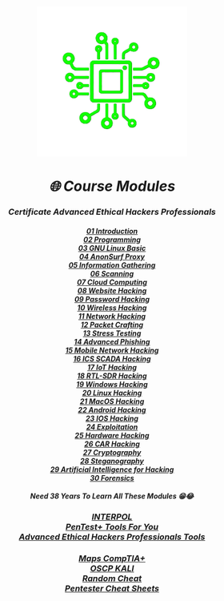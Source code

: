 <p align="center"><img src="./ASCII.png" alt="Master of IT" width="300"/></p>

<center><h1><i>🌐 Course Modules</i></h1></center>
<center><h3><i>Certificate Advanced Ethical Hackers Professionals</i></h3></center>

<center><h4><i>
<a href="https://github.com/Xcod3bughunt3r/main/Xcod3bughunt3r-CAEHP/01-Introduction-for-Hackers.md">01 Introduction</a><br>
<a href="https://github.com/Xcod3bughunt3r/blob/main/Xcod3bughunt3r-CAEHP/02-Programming-for-Hacking.md">02 Programming</a><br>
<a href="https://github.com/Xcod3bughunt3r/blob/main/Xcod3bughunt3r-CAEHP/03-GNU-Linux-Basic.md">03 GNU Linux Basic</a><br>
<a href="https://github.com/Xcod3bughunt3r/blob/main/Xcod3bughunt3r-CAEHP/04-AnonSurf-Proxy.md">04 AnonSurf Proxy</a><br>
<a href="https://github.com/Xcod3bughunt3r/blob/main/Xcod3bughunt3r-CAEHP/05-Information-Gathering.md">05 Information Gathering</a><br>
<a href="https://github.com/Xcod3bughunt3r/main/Xcod3bughunt3r-CAEHP/06-Scanning.md">06 Scanning</a><br>
<a href="https://github.com/Xcod3bughunt3r/blob/main/Xcod3bughunt3r-CAEHP/07-Cloud-Computing.md">07 Cloud Computing</a><br>
<a href="https://github.com/Xcod3bughunt3r/blob/main/Xcod3bughunt3r-CAEHP/08-Website-Hacking.md">08 Website Hacking</a><br>
<a href="https://github.com/Xcod3bughunt3r/blob/main/Xcod3bughunt3r-CAEHP/09-Password-Hacking.md">09 Password Hacking</a><br>
<a href="https://github.com/Xcod3bughunt3r/blob/main/Xcod3bughunt3r-CAEHP/10-Wireless-Hacking.md">10 Wireless Hacking</a><br>
<a href="https://github.com/Xcod3bughunt3r/blob/main/Xcod3bughunt3r-CAEHP/11-Network-Hacking.md">11 Network Hacking</a><br>
<a href="https://github.com/Xcod3bughunt3r/blob/main/Xcod3bughunt3r-CAEHP/12-Packet-Crafting.md">12 Packet Crafting</a><br>
<a href="https://github.com/Xcod3bughunt3r/blob/main/Xcod3bughunt3r-CAEHP/13-Stress-Testing.md">13 Stress Testing</a><br>
<a href="https://github.com/Xcod3bughunt3r/blob/main/Xcod3bughunt3r-CAEHP/14-Advanced-Phishing.md">14 Advanced Phishing</a><br>
<a href="https://github.com/Xcod3bughunt3r/blob/main/Xcod3bughunt3r-CAEHP/15-Mobile-Network-Hacking.md">15 Mobile Network Hacking</a><br>
<a href="https://github.com/Xcod3bughunt3r/blob/main/Xcod3bughunt3r-CAEHP/16-ICS-SCADA-Hacking.md">16 ICS SCADA Hacking</a><br>
<a href="https://github.com/Xcod3bughunt3r/blob/main/Xcod3bughunt3r-CAEHP/17-IoT-Hacking.md">17 IoT Hacking</a><br>
<a href="https://github.com/Xcod3bughunt3r/blob/main/Xcod3bughunt3r-CAEHP/18-RTL-SDR-Hacking.md">18 RTL-SDR Hacking</a><br>
<a href="https://github.com/Xcod3bughunt3r/blob/main/Xcod3bughunt3r-CAEHP/19-Windows-Hacking.md">19 Windows Hacking</a><br>
<a href="https://github.com/Xcod3bughunt3r/blob/main/Xcod3bughunt3r-CAEHP/20-Linux-Hacking.md">20 Linux Hacking</a><br>
<a href="https://github.com/Xcod3bughunt3r/blob/main/Xcod3bughunt3r-CAEHP/21-MacOS-Hacking.md">21 MacOS Hacking</a><br>
<a href="https://github.com/Xcod3bughunt3r/blob/main/Xcod3bughunt3r-CAEHP/22-Android-Hacking.md">22 Android Hacking</a><br>
<a href="https://github.com/Xcod3bughunt3r/blob/main/Xcod3bughunt3r-CAEHP/23-IOS-Hacking.md">23 IOS Hacking</a><br>
<a href="https://github.com/Xcod3bughunt3r/blob/main/Xcod3bughunt3r-CAEHP/24-Exploitation.md">24 Exploitation</a><br>
<a href="https://github.com/Xcod3bughunt3r/blob/main/Xcod3bughunt3r-CAEHP/25-Hardware-Hacking.md">25 Hardware Hacking</a><br>
<a href="https://github.com/Xcod3bughunt3r/blob/main/Xcod3bughunt3r-CAEHP/26-CAR-Hacking.md">26 CAR Hacking</a><br>
<a href="https://github.com/Xcod3bughunt3r/blob/main/Xcod3bughunt3r-CAEHP/27-Cryptography.md">27 Cryptography</a><br>
<a href="https://github.com/Xcod3bughunt3r/blob/main/Xcod3bughunt3r-CAEHP/28-Steganography.md">28 Steganography</a><br>
<a href="https://github.com/Xcod3bughunt3r/blob/main/Xcod3bughunt3r-CAEHP/29-Artificial-Intelligence-for-Hacking.md">29 Artificial Intelligence for Hacking</a><br>
<a href="https://github.com/Xcod3bughunt3r/blob/main/Xcod3bughunt3r-CAEHP/30-Forensics.md">30 Forensics</a><br>
</i></h4></center>

<center><h4><i>Need 38 Years To Learn All These Modules 😁😂</i></h4></center>



<center><h3><i>
<a href="https://github.com/Xcod3bughunt3r/blob/main/Xcod3bughunt3r-CAEHP/INTERPOL.md">INTERPOL</a><br>
<a href="https://github.com/Xcod3bughunt3r/blob/main/Xcod3bughunt3r-CAEHP/Pentester-Tools.md">PenTest+ Tools For You</a><br>
<a href="https://github.com/Xcod3bughunt3r/blob/main/Xcod3bughunt3r-CAEHP/Advanced-Ethical-Hackers-Professionals-Tools.md">Advanced Ethical Hackers Professionals Tools</a>
</i></h3></center>



<center><h3><i>
<a href="https://github.com/Xcod3bughunt3r/blob/main/Xcod3bughunt3r-CAEHP/Maps-CompTIA+/README.md">Maps CompTIA+</a><br>
<a href="https://github.com/Xcod3bughunt3r/blob/main/Xcod3bughunt3r-CAEHP/OSCP-KALI/README.md">OSCP KALI</a><br>
<a href="https://github.com/Xcod3bughunt3r/blob/main/Xcod3bughunt3r-CAEHP/RandomCheat/README.md">Random Cheat</a><br>
<a href="https://github.com/Xcod3bughunt3r/blob/main/Xcod3bughunt3r-CAEHP/Pentester-CheatSheets/README.md">Pentester Cheat Sheets</a><br>
</i></h3></center>

